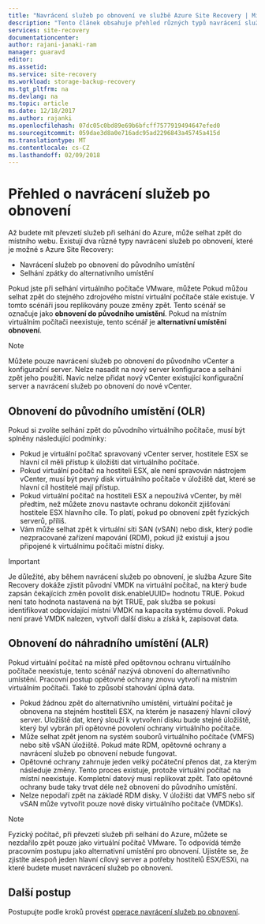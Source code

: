 ```yaml
---
title: "Navrácení služeb po obnovení ve službě Azure Site Recovery | Microsoft Docs"
description: "Tento článek obsahuje přehled různých typů navrácení služeb po obnovení a upozornění, aby byla považována za při selhání zpátky do místního se službou Azure Site Recovery."
services: site-recovery
documentationcenter: 
author: rajani-janaki-ram
manager: guaravd
editor: 
ms.assetid: 
ms.service: site-recovery
ms.workload: storage-backup-recovery
ms.tgt_pltfrm: na
ms.devlang: na
ms.topic: article
ms.date: 12/18/2017
ms.author: rajanki
ms.openlocfilehash: 07dc05c0bd89e69b6bfcff7577919494647efed0
ms.sourcegitcommit: 059dae3d8a0e716adc95ad2296843a45745a415d
ms.translationtype: MT
ms.contentlocale: cs-CZ
ms.lasthandoff: 02/09/2018
---
```

# <a name="overview-of-failback"></a>Přehled o navrácení služeb po obnovení
Až budete mít převzetí služeb při selhání do Azure, může selhat zpět do místního webu. Existují dva různé typy navrácení služeb po obnovení, které je možné s Azure Site Recovery: 

- Navrácení služeb po obnovení do původního umístění 
- Selhání zpátky do alternativního umístění

Pokud jste při selhání virtuálního počítače VMware, můžete Pokud můžou selhat zpět do stejného zdrojového místní virtuální počítače stále existuje. V tomto scénáři jsou replikovány pouze změny zpět. Tento scénář se označuje jako **obnovení do původního umístění**. Pokud na místním virtuálním počítači neexistuje, tento scénář je **alternativní umístění obnovení**.

> [!NOTE]
> Můžete pouze navrácení služeb po obnovení do původního vCenter a konfigurační server. Nelze nasadit na nový server konfigurace a selhání zpět jeho použití. Navíc nelze přidat nový vCenter existující konfigurační server a navrácení služeb po obnovení do nové vCenter.

## <a name="original-location-recovery-olr"></a>Obnovení do původního umístění (OLR)
Pokud si zvolíte selhání zpět do původního virtuálního počítače, musí být splněny následující podmínky:

* Pokud je virtuální počítač spravovaný vCenter server, hostitele ESX se hlavní cíl měli přístup k úložišti dat virtuálního počítače.
* Pokud virtuální počítač na hostiteli ESX, ale není spravován nástrojem vCenter, musí být pevný disk virtuálního počítače v úložiště dat, které se hlavní cíl hostitelé mají přístup.
* Pokud virtuální počítač na hostiteli ESX a nepoužívá vCenter, by měl předtím, než můžete znovu nastavte ochranu dokončit zjišťování hostitele ESX hlavního cíle. To platí, pokud po obnovení zpět fyzických serverů, příliš.
* Vám může selhat zpět k virtuální síti SAN (vSAN) nebo disk, který podle nezpracované zařízení mapování (RDM), pokud již existují a jsou připojené k virtuálnímu počítači místní disky.

> [!IMPORTANT]
> Je důležité, aby během navrácení služeb po obnovení, je služba Azure Site Recovery dokáže zjistit původní VMDK na virtuální počítač, na který bude zapsán čekajících změn povolit disk.enableUUID= hodnotu TRUE. Pokud není tato hodnota nastavená na být TRUE, pak služba se pokusí identifikovat odpovídající místní VMDK na kapacita systému dovolí. Pokud není pravé VMDK nalezen, vytvoří další disku a získá k, zapisovat data.

## <a name="alternate-location-recovery-alr"></a>Obnovení do náhradního umístění (ALR)
Pokud virtuální počítač na místě před opětovnou ochranu virtuálního počítače neexistuje, tento scénář nazývá obnovení do alternativního umístění. Pracovní postup opětovné ochrany znovu vytvoří na místním virtuálním počítači. Také to způsobí stahování úplná data.

* Pokud žádnou zpět do alternativního umístění, virtuální počítač je obnovena na stejném hostiteli ESX, na kterém je nasazený hlavní cílový server. Úložiště dat, který slouží k vytvoření disku bude stejné úložiště, který byl vybrán při opětovné povolení ochrany virtuálního počítače.
* Může selhat zpět jenom na systém souborů virtuálního počítače (VMFS) nebo sítě vSAN úložiště. Pokud máte RDM, opětovné ochrany a navrácení služeb po obnovení nebude fungovat.
* Opětovné ochrany zahrnuje jeden velký počáteční přenos dat, za kterým následuje změny. Tento proces existuje, protože virtuální počítač na místní neexistuje. Kompletní datový musí replikovat zpět. Tato opětovné ochrany bude taky trvat déle než obnovení do původního umístění.
* Nelze nepodaří zpět na základě RDM disky. V úložišti dat VMFS nebo síť vSAN může vytvořit pouze nové disky virtuálního počítače (VMDKs).

> [!NOTE]
> Fyzický počítač, při převzetí služeb při selhání do Azure, můžete se nezdařilo zpět pouze jako virtuální počítač VMware. To odpovídá témže pracovním postupu jako alternativní umístění pro obnovení. Ujistěte se, že zjistíte alespoň jeden hlavní cílový server a potřeby hostitelů ESX/ESXi, na které budete muset navrácení služeb po obnovení.

## <a name="next-steps"></a>Další postup

Postupujte podle kroků provést [operace navrácení služeb po obnovení](site-recovery-how-to-failback-azure-to-vmware.md).

